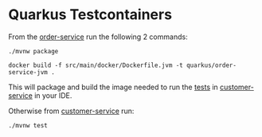 # Quarkus Testcontainers

From the [order-service](order-service) run the following 2 commands:
```
./mvnw package
```

```
docker build -f src/main/docker/Dockerfile.jvm -t quarkus/order-service-jvm .
```

This will package and build the image needed to run the [tests](customer-service/src/test/java/info/customer/CustomerResourceTest.java) in [customer-service](customer-service) in your IDE.

Otherwise from [customer-service](customer-service) run:
```
./mvnw test
```